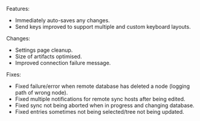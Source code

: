 Features:
* Immediately auto-saves any changes.
* Send keys improved to support multiple and custom keyboard layouts.

Changes:
* Settings page cleanup.
* Size of artifacts optimised.
* Improved connection failure message.

Fixes:
* Fixed failure/error when remote database has deleted a node (logging path of wrong node).
* Fixed multiple notifications for remote sync hosts after being edited.
* Fixed sync not being aborted when in progress and changing database.
* Fixed entries sometimes not being selected/tree not being updated.
